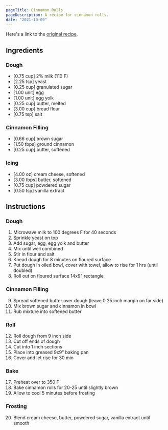 ```yaml
---
pageTitle: Cinnamon Rolls
pageDescription: A recipe for cinnamon rolls.
date: "2021-10-09"
---
```


Here's a link to the [original recipe](https://www.ambitiouskitchen.com/best-cinnamon-rolls/).

## Ingredients

### Dough
* [0.75 cup] 2% milk (110 F)
* [2.25 tsp] yeast
* [0.25 cup] granulated sugar
* [1.00 unit] egg
* [1.00 unit] egg yolk
* [0.25 cup] butter, melted
* [3.00 cup] bread flour
* [0.75 tsp] salt

### Cinnamon Filling
* [0.66 cup] brown sugar
* [1.50 tbps] ground cinnamon
* [0.25 cup] butter, softened

### Icing
* [4.00 oz] cream cheese, softened
* [3.00 tbps] butter, softened
* [0.75 cup] powdered sugar
* [0.50 tsp] vanilla extract

## Instructions

### Dough
1. Microwave milk to 100 degrees F for 40 seconds
2. Sprinkle yeast on top
3. Add sugar, egg, egg yolk and butter
4. Mix until well combined
5. Stir in flour and salt
6. Knead dough for 8 minutes on floured surface
7. Put dough in oiled bowl, cover with towel, allow to rise for 1 hrs (until doubled)
8. Roll out on floured surface 14x9" rectangle

### Cinnamon Filling
9. Spread softened butter over dough (leave 0.25 inch margin on far side)
10. Mix brown sugar and cinnamon in bowl
11. Rub mixture into softened butter

### Roll
12. Roll dough from 9 inch side
13. Cut off ends of dough
14. Cut into 1 inch sections
15. Place into greased 9x9" baking pan
16. Cover and let rise for 30 min

### Bake
17. Preheat over to 350 F
18. Bake cinnamon rolls for 20-25 until slightly brown
19. Allow to cool 5 minutes before frosting

### Frosting
20. Blend cream cheese, butter, powdered sugar, vanilla extract until smooth
